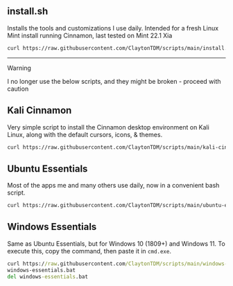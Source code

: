 ## install.sh

Installs the tools and customizations I use daily. Intended for a fresh Linux Mint install running Cinnamon, last tested on Mint 22.1 Xia

```sh
curl https://raw.githubusercontent.com/ClaytonTDM/scripts/main/install.sh -o install.sh && sudo chmod +x ./install.sh && ./install.sh && sudo rm -rf ./install.sh
```

---

> [!WARNING]
> I no longer use the below scripts, and they might be broken - proceed with caution

## Kali Cinnamon

Very simple script to install the Cinnamon desktop environment on Kali Linux, along with the default cursors, icons, & themes.
```sh
curl https://raw.githubusercontent.com/ClaytonTDM/scripts/main/kali-cinnamon.sh | bash
```
## Ubuntu Essentials
Most of the apps me and many others use daily, now in a convenient bash script.
```sh
curl https://raw.githubusercontent.com/ClaytonTDM/scripts/main/ubuntu-essentials.sh | bash
```

## Windows Essentials
Same as Ubuntu Essentials, but for Windows 10 (1809+) and Windows 11.
To execute this, copy the command, then paste it in `cmd.exe`.
```cmd
curl https://raw.githubusercontent.com/ClaytonTDM/scripts/main/windows-essentials.bat -o windows-essentials.bat
windows-essentials.bat
del windows-essentials.bat
```
